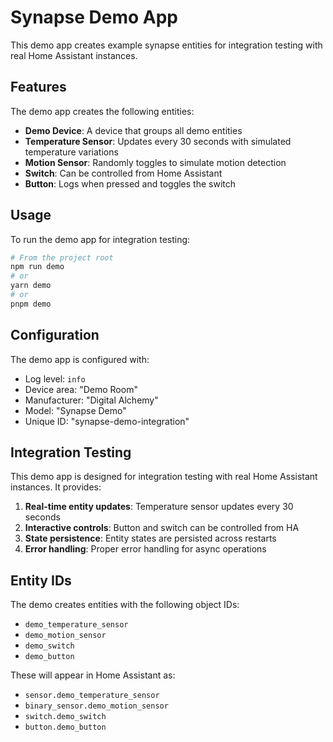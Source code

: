 # Synapse Demo App

This demo app creates example synapse entities for integration testing with real Home Assistant instances.

## Features

The demo app creates the following entities:

- **Demo Device**: A device that groups all demo entities
- **Temperature Sensor**: Updates every 30 seconds with simulated temperature variations
- **Motion Sensor**: Randomly toggles to simulate motion detection
- **Switch**: Can be controlled from Home Assistant
- **Button**: Logs when pressed and toggles the switch

## Usage

To run the demo app for integration testing:

```bash
# From the project root
npm run demo
# or
yarn demo
# or
pnpm demo
```

## Configuration

The demo app is configured with:
- Log level: `info`
- Device area: "Demo Room"
- Manufacturer: "Digital Alchemy"
- Model: "Synapse Demo"
- Unique ID: "synapse-demo-integration"

## Integration Testing

This demo app is designed for integration testing with real Home Assistant instances. It provides:

1. **Real-time entity updates**: Temperature sensor updates every 30 seconds
2. **Interactive controls**: Button and switch can be controlled from HA
3. **State persistence**: Entity states are persisted across restarts
4. **Error handling**: Proper error handling for async operations

## Entity IDs

The demo creates entities with the following object IDs:
- `demo_temperature_sensor`
- `demo_motion_sensor`
- `demo_switch`
- `demo_button`

These will appear in Home Assistant as:
- `sensor.demo_temperature_sensor`
- `binary_sensor.demo_motion_sensor`
- `switch.demo_switch`
- `button.demo_button`
